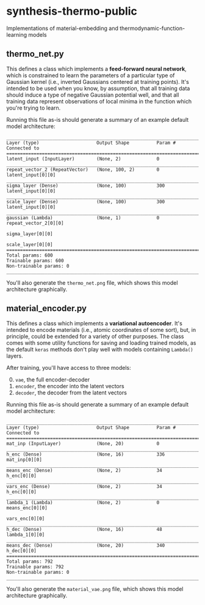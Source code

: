# synthesis-thermo-public
Implementations of material-embedding and thermodynamic-function-learning models

## thermo_net.py

This defines a class which implements a **feed-forward neural network**, which is constrained to learn the parameters of a particular type of Gaussian kernel (i.e., inverted Gaussians centered at training points).
It's intended to be used when you know, by assumption, that all training data should induce a type of negative Gaussian potential well, and that all training data represent observations of local minima in the function which you're trying to learn.

Running this file as-is should generate a summary of an example default model architecture:

```
____________________________________________________________________________________________________
Layer (type)                     Output Shape          Param #     Connected to
====================================================================================================
latent_input (InputLayer)        (None, 2)             0
____________________________________________________________________________________________________
repeat_vector_2 (RepeatVector)   (None, 100, 2)        0           latent_input[0][0]
____________________________________________________________________________________________________
sigma_layer (Dense)              (None, 100)           300         latent_input[0][0]
____________________________________________________________________________________________________
scale_layer (Dense)              (None, 100)           300         latent_input[0][0]
____________________________________________________________________________________________________
gaussian (Lambda)                (None, 1)             0           repeat_vector_2[0][0]
                                                                   sigma_layer[0][0]
                                                                   scale_layer[0][0]
====================================================================================================
Total params: 600
Trainable params: 600
Non-trainable params: 0
____________________________________________________________________________________________________
```

You'll also generate the `thermo_net.png` file, which shows this model architecture graphically.

## material_encoder.py

This defines a class which implements a **variational autoencoder**. It's intended to encode materials (i.e., atomic coordinates of some sort), but, in principle, could be extended for a variety of other purposes.
The class comes with some utility functions for saving and loading trained models, as the default `keras` methods don't play well with models containing `Lambda()` layers.

After training, you'll have access to three models:

0. `vae`, the full encoder-decoder
0. `encoder`, the encoder into the latent vectors
0. `decoder`, the decoder from the latent vectors

Running this file as-is should generate a summary of an example default model architecture:

```
____________________________________________________________________________________________________
Layer (type)                     Output Shape          Param #     Connected to
====================================================================================================
mat_inp (InputLayer)             (None, 20)            0
____________________________________________________________________________________________________
h_enc (Dense)                    (None, 16)            336         mat_inp[0][0]
____________________________________________________________________________________________________
means_enc (Dense)                (None, 2)             34          h_enc[0][0]
____________________________________________________________________________________________________
vars_enc (Dense)                 (None, 2)             34          h_enc[0][0]
____________________________________________________________________________________________________
lambda_1 (Lambda)                (None, 2)             0           means_enc[0][0]
                                                                   vars_enc[0][0]
____________________________________________________________________________________________________
h_dec (Dense)                    (None, 16)            48          lambda_1[0][0]
____________________________________________________________________________________________________
means_dec (Dense)                (None, 20)            340         h_dec[0][0]
====================================================================================================
Total params: 792
Trainable params: 792
Non-trainable params: 0
____________________________________________________________________________________________________
```

You'll also generate the `material_vae.png` file, which shows this model architecture graphically.